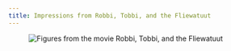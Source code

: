 ```yaml
---
title: Impressions from Robbi, Tobbi, and the Fliewatuut
---
```

<figure class="bleed">
<img src="/img/emil-drawing/IMG_1812_1.jpg" alt="Figures from the movie Robbi, Tobbi, and the Fliewatuut">
</figure>
